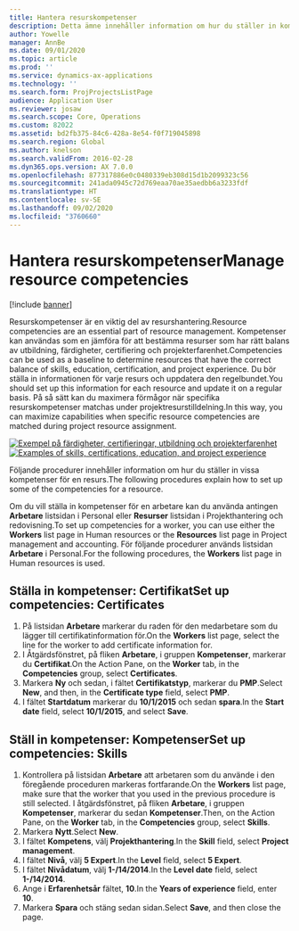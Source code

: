 ```yaml
---
title: Hantera resurskompetenser
description: Detta ämne innehåller information om hur du ställer in kompetenser för projektresurser.
author: Yowelle
manager: AnnBe
ms.date: 09/01/2020
ms.topic: article
ms.prod: ''
ms.service: dynamics-ax-applications
ms.technology: ''
ms.search.form: ProjProjectsListPage
audience: Application User
ms.reviewer: josaw
ms.search.scope: Core, Operations
ms.custom: 82022
ms.assetid: bd2fb375-84c6-428a-8e54-f0f719045898
ms.search.region: Global
ms.author: knelson
ms.search.validFrom: 2016-02-28
ms.dyn365.ops.version: AX 7.0.0
ms.openlocfilehash: 877317886e0c0480339eb308d15d1b2099323c56
ms.sourcegitcommit: 241ada0945c72d769eaa70ae35aedbb6a3233fdf
ms.translationtype: HT
ms.contentlocale: sv-SE
ms.lasthandoff: 09/02/2020
ms.locfileid: "3760660"
---
```

# <a name="manage-resource-competencies"></a><span data-ttu-id="047f6-103">Hantera resurskompetenser</span><span class="sxs-lookup"><span data-stu-id="047f6-103">Manage resource competencies</span></span>

[!include [banner](../includes/banner.md)]

<span data-ttu-id="047f6-104">Resurskompetenser är en viktig del av resurshantering.</span><span class="sxs-lookup"><span data-stu-id="047f6-104">Resource competencies are an essential part of resource management.</span></span> <span data-ttu-id="047f6-105">Kompetenser kan användas som en jämföra för att bestämma resurser som har rätt balans av utbildning, färdigheter, certifiering och projekterfarenhet.</span><span class="sxs-lookup"><span data-stu-id="047f6-105">Competencies can be used as a baseline to determine resources that have the correct balance of skills, education, certification, and project experience.</span></span> <span data-ttu-id="047f6-106">Du bör ställa in informationen för varje resurs och uppdatera den regelbundet.</span><span class="sxs-lookup"><span data-stu-id="047f6-106">You should set up this information for each resource and update it on a regular basis.</span></span> <span data-ttu-id="047f6-107">På så sätt kan du maximera förmågor när specifika resurskompetenser matchas under projektresurstilldelning.</span><span class="sxs-lookup"><span data-stu-id="047f6-107">In this way, you can maximize capabilities when specific resource competencies are matched during project resource assignment.</span></span>

<span data-ttu-id="047f6-108">[![Exempel på färdigheter, certifieringar, utbildning och projekterfarenhet](./media/projectresourcing06-1024x383.jpg)](./media/projectresourcing06.jpg)</span><span class="sxs-lookup"><span data-stu-id="047f6-108">[![Examples of skills, certifications, education, and project experience](./media/projectresourcing06-1024x383.jpg)](./media/projectresourcing06.jpg)</span></span>

<span data-ttu-id="047f6-109">Följande procedurer innehåller information om hur du ställer in vissa kompetenser för en resurs.</span><span class="sxs-lookup"><span data-stu-id="047f6-109">The following procedures explain how to set up some of the competencies for a resource.</span></span>

<span data-ttu-id="047f6-110">Om du vill ställa in kompetenser för en arbetare kan du använda antingen **Arbetare** listsidan i Personal eller **Resurser** listsidan i Projekthantering och redovisning.</span><span class="sxs-lookup"><span data-stu-id="047f6-110">To set up competencies for a worker, you can use either the **Workers** list page in Human resources or the **Resources** list page in Project management and accounting.</span></span> <span data-ttu-id="047f6-111">För följande procedurer används listsidan **Arbetare** i Personal.</span><span class="sxs-lookup"><span data-stu-id="047f6-111">For the following procedures, the **Workers** list page in Human resources is used.</span></span>

## <a name="set-up-competencies-certificates"></a><span data-ttu-id="047f6-112">Ställa in kompetenser: Certifikat</span><span class="sxs-lookup"><span data-stu-id="047f6-112">Set up competencies: Certificates</span></span>

1. <span data-ttu-id="047f6-113">På listsidan **Arbetare** markerar du raden för den medarbetare som du lägger till certifikatinformation för.</span><span class="sxs-lookup"><span data-stu-id="047f6-113">On the **Workers** list page, select the line for the worker to add certificate information for.</span></span>
2. <span data-ttu-id="047f6-114">I Åtgärdsfönstret, på fliken **Arbetare**, i gruppen **Kompetenser**, markerar du **Certifikat**.</span><span class="sxs-lookup"><span data-stu-id="047f6-114">On the Action Pane, on the **Worker** tab, in the **Competencies** group, select **Certificates**.</span></span>
3. <span data-ttu-id="047f6-115">Markera **Ny** och sedan, i fältet **Certifikatstyp**, markerar du **PMP**.</span><span class="sxs-lookup"><span data-stu-id="047f6-115">Select **New**, and then, in the **Certificate type** field, select **PMP**.</span></span>
4. <span data-ttu-id="047f6-116">I fältet **Startdatum** markerar du **10/1/2015** och sedan **spara**.</span><span class="sxs-lookup"><span data-stu-id="047f6-116">In the **Start date** field, select **10/1/2015**, and select **Save**.</span></span>

## <a name="set-up-competencies-skills"></a><span data-ttu-id="047f6-117">Ställ in kompetenser: Kompetenser</span><span class="sxs-lookup"><span data-stu-id="047f6-117">Set up competencies: Skills</span></span>

1. <span data-ttu-id="047f6-118">Kontrollera på listsidan **Arbetare** att arbetaren som du använde i den föregående proceduren markeras fortfarande.</span><span class="sxs-lookup"><span data-stu-id="047f6-118">On the **Workers** list page, make sure that the worker that you used in the previous procedure is still selected.</span></span> <span data-ttu-id="047f6-119">I åtgärdsfönstret, på fliken **Arbetare**, i gruppen **Kompetenser**, markerar du sedan **Kompetenser**.</span><span class="sxs-lookup"><span data-stu-id="047f6-119">Then, on the Action Pane, on the **Worker** tab, in the **Competencies** group, select **Skills**.</span></span>
2. <span data-ttu-id="047f6-120">Markera **Nytt**.</span><span class="sxs-lookup"><span data-stu-id="047f6-120">Select **New**.</span></span>
3. <span data-ttu-id="047f6-121">I fältet **Kompetens**, välj **Projekthantering**.</span><span class="sxs-lookup"><span data-stu-id="047f6-121">In the **Skill** field, select **Project management**.</span></span>
4. <span data-ttu-id="047f6-122">I fältet **Nivå**, välj **5 Expert**.</span><span class="sxs-lookup"><span data-stu-id="047f6-122">In the **Level** field, select **5 Expert**.</span></span>
5. <span data-ttu-id="047f6-123">I fältet **Nivådatum**, välj **1-/14/2014**.</span><span class="sxs-lookup"><span data-stu-id="047f6-123">In the **Level date** field, select **1-/14/2014**.</span></span>
6. <span data-ttu-id="047f6-124">Ange i **Erfarenhetsår** fältet, **10**.</span><span class="sxs-lookup"><span data-stu-id="047f6-124">In the **Years of experience** field, enter **10**.</span></span>
7. <span data-ttu-id="047f6-125">Markera **Spara** och stäng sedan sidan.</span><span class="sxs-lookup"><span data-stu-id="047f6-125">Select **Save**, and then close the page.</span></span>
